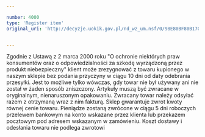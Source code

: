```yaml
---

number: 4000
type: 'Register item'
original_uri: 'http://decyzje.uokik.gov.pl/nd_wz_um.nsf/0/98E80BF80B170CF0C1257AB7003377D8?OpenDocument'


---
```


Zgodnie z Ustawą z 2 marca 2000 roku "O ochronie niektórych praw konsumentów oraz o odpowiedzialności za szkodę wyrządzoną przez produkt niebezpieczny" klient może zrezygnować z towaru kupionego w naszym sklepie bez podania przyczyny w ciągu 10 dni od daty odebrania przesyłki. Jest to możliwe tylko wówczas, gdy towar nie był używany ani nie został w żaden sposób zniszczony. Artykuły muszą być zwracane w oryginalnym, nienaruszonym opakowaniu. Zwracany towar należy odsyłać razem z otrzymaną wraz z nim fakturą. Sklep gwarantuje zwrot kwoty równej cenie towaru. Pieniądze zostaną zwrócone w ciągu 5 dni roboczych przelewem bankowym na konto wskazane przez klienta lub przekazem pocztowym pod adresem wskazanym w zamówieniu. Koszt dostawy i odesłania towaru nie podlega zwrotowi
